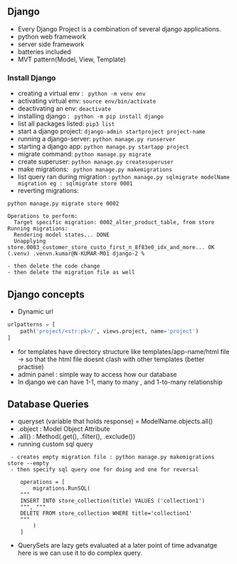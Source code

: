 ## Django

- Every Django Project is a combination of several django applications.
- python web framework
- server side framework
- batteries included
- MVT pattern(Model, View, Template)


### Install Django
- creating a virtual env : ` python -m venv env`
- activating virtual env:  `source env/bin/activate`
- deactivating an env: `deactivate`
- installing django : ` python -m pip install django`
- list all packages listed: `pip3 list`
- start a django project: `django-admin startproject project-name`
- running a django-server:  `python manage.py runserver`
- starting a django app: `python manage.py startapp project`
- migrate command: `python manage.py migrate`
- create superuser: `python manage.py createsuperuser`
- make migrations: ` python manage.py makemigrations`
- list query ran during migration : `python manage.py sqlmigrate modelName migration eg : sqlmigrate store 0001`
- reverting migrations: 
```
python manage.py migrate store 0002

Operations to perform:
  Target specific migration: 0002_alter_product_table, from store
Running migrations:
  Rendering model states... DONE
  Unapplying store.0003_customer_store_custo_first_n_8f83e0_idx_and_more... OK
(.venv) .venvn.kumar@N-KUMAR-M01 django-2 % 

- then delete the code change
- then delete the migration file as well
```

## Django concepts
- Dynamic url 
```python
urlpatterns = [
    path('project/<str:pk>/', views.project, name='project')
]
```
- for templates have directory structure like templates/app-name/html file -> so that the html file doesnt clash with other templates (better practise)
- admin panel : simple way to access how our database
- In django we can have 1-1, many to many , and 1-to-many relationship

## Database Queries
- queryset (variable that holds response) = ModelName.objects.all() 
- .object : Model Object Attribute
- .all() : Method(.get(), .filter(), .exclude())
- running custom sql query
```
 - creates empty migration file : python manage.py makemigrations store --empty
 - then specify sql query one for doing and one for reversal

    operations = [
        migrations.RunSQL(
    """
    INSERT INTO store_collection(title) VALUES ('collection1')
    """, """
    DELETE FROM store_collection WHERE title='collection1'
    """
        )
    ]
```

- QuerySets are lazy gets evaluated at a later point of time advanatge here is we can use it to do complex query.